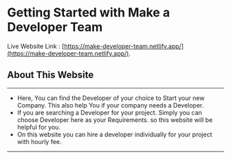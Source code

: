 # Getting Started with Make a Developer Team   

Live Website Link :  [https://make-developer-team.netlify.app/](https://make-developer-team.netlify.app/).

## About This Website
***
- Here, You can find the Developer of your choice to Start your new Company. This also help You if your company needs a Developer.
- If you are searching a Developer for your project. Simply you can choose Developer here as your Requirements. so this website will be helpful for you.
- On this website you can hire a developer individually for your project with hourly fee.  
***

